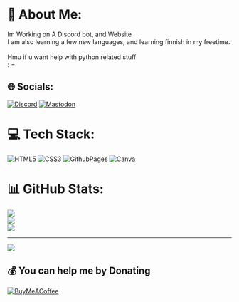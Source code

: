# 💫 About Me:
Im Working on A Discord bot, and Website<br>I am also learning a few new languages, and learning finnish in my freetime.<br><br>Hmu if u want help with python related stuff<br>: =


## 🌐 Socials:
[![Discord](https://img.shields.io/badge/Discord-%237289DA.svg?logo=discord&logoColor=white)](https://discord.gg/Q6BFvB8FMn) [![Mastodon](https://img.shields.io/badge/-MASTODON-%232B90D9?style=for-the-badge&logo=mastodon&logoColor=white)](https://mastodon.social/@jqm1e) 

# 💻 Tech Stack:
![HTML5](https://img.shields.io/badge/html5-%23E34F26.svg?style=for-the-badge&logo=html5&logoColor=white) ![CSS3](https://img.shields.io/badge/css3-%231572B6.svg?style=for-the-badge&logo=css3&logoColor=white) ![GithubPages](https://img.shields.io/badge/github%20pages-121013?style=for-the-badge&logo=github&logoColor=white) ![Canva](https://img.shields.io/badge/Canva-%2300C4CC.svg?style=for-the-badge&logo=Canva&logoColor=white)
# 📊 GitHub Stats:
![](https://github-readme-stats.vercel.app/api?username=dot-wuid&theme=dark&hide_border=false&include_all_commits=false&count_private=false)<br/>
![](https://github-readme-streak-stats.herokuapp.com/?user=dot-wuid&theme=dark&hide_border=false)<br/>
![](https://github-readme-stats.vercel.app/api/top-langs/?username=dot-wuid&theme=dark&hide_border=false&include_all_commits=false&count_private=false&layout=compact)

---
[![](https://visitcount.itsvg.in/api?id=dot-wuid&icon=0&color=0)](https://visitcount.itsvg.in)

  ## 💰 You can help me by Donating
  [![BuyMeACoffee](https://img.shields.io/badge/Buy%20Me%20a%20Coffee-ffdd00?style=for-the-badge&logo=buy-me-a-coffee&logoColor=black)](https://buymeacoffee.com/jqm1e) 

  
<!-- Proudly created with GPRM ( https://gprm.itsvg.in ) -->
